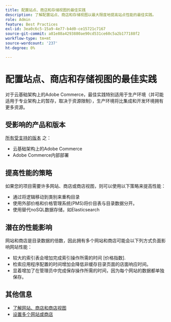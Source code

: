 ```yaml
---
title: 配置站点、商店和存储视图的最佳实践
description: 了解配置站点、商店和存储视图以最大限度地提高站点性能的最佳实践。
role: Admin
feature: Best Practices
exl-id: 3ea0c6c5-15a9-4e77-b4d0-ce15721c7167
source-git-commit: a81e88a4293880ae90cd531ce60c5a2b177188f2
workflow-type: tm+mt
source-wordcount: '237'
ht-degree: 0%

---
```


# 配置站点、商店和存储视图的最佳实践

对于云基础架构上的Adobe Commerce，最佳实践特别适用于生产环境（并可能适用于专业架构上的暂存，取决于资源限制），生产环境将比集成和开发环境拥有更多资源。

## 受影响的产品和版本

[所有受支持的版本](../../../release/versions.md) 之：

- 云基础架构上的Adobe Commerce
- Adobe Commerce内部部署

## 提高性能的策略

如果您的项目需要许多网站、商店或商店视图，则可以使用以下策略来提高性能：

- 通过将逻辑移动到类别来重构目录
- 使用外部价格和价格管理系统(PMS)将价目表与目录数据分开。
- 使用替代noSQL数据存储，如Elasticsearch

## 潜在的性能影响

网站和商店是目录数据的倍数，因此拥有多个网站和商店可能会以下列方式负面影响网站性能：

- 较大的索引表会增加完成索引操作所需的时间 [价格指数].
- 检索应用程序配置的时间增加会降低非缓存目录页面的店面响应时间。
- 显着增加了在管理员中完成保存操作所需的时间，因为每个网站的数据都单独保存。


## 其他信息

- [了解网站、商店和商店视图](https://devdocs.magento.com/cloud/configure/configure-best-practices.html#sites)
- [设置多个网站或商店](https://devdocs.magento.com/cloud/project/project-multi-sites.html)
